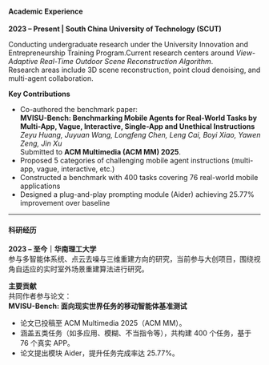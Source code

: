 #### **Academic Experience**  
**2023 – Present | South China University of Technology (SCUT)**

Conducting undergraduate research under the University Innovation and Entrepreneurship Training Program.Current research centers around *View-Adaptive Real-Time Outdoor Scene Reconstruction Algorithm*.  
Research areas include 3D scene reconstruction, point cloud denoising, and multi-agent collaboration.

**Key Contributions**  
- Co-authored the benchmark paper:  
  **MVISU-Bench: Benchmarking Mobile Agents for Real-World Tasks by Multi-App, Vague, Interactive, Single-App and Unethical Instructions**  
  *Zeyu Huang, Juyuan Wang, Longfeng Chen, Leng Cai, Boyi Xiao, Yawen Zeng, Jin Xu*  
  Submitted to **ACM Multimedia (ACM MM) 2025**.
- Proposed 5 categories of challenging mobile agent instructions (multi-app, vague, interactive, etc.)  
- Constructed a benchmark with 400 tasks covering 76 real-world mobile applications  
- Designed a plug-and-play prompting module (Aider) achieving 25.77% improvement over baseline 


---

#### **科研经历**  
**2023 – 至今｜华南理工大学**  
参与多智能体系统、点云去噪与三维重建方向的研究，当前参与大创项目，围绕视角自适应的实时室外场景重建算法进行研究。  

**主要贡献**  
共同作者参与论文：  
**MVISU-Bench: 面向现实世界任务的移动智能体基准测试**  
- 论文已投稿至 ACM Multimedia 2025（ACM MM）。
- 涵盖五类任务（如多应用、模糊、不当指令等），共构建 400 个任务，基于 76 个真实 APP。 
- 论文提出模块 Aider，提升任务完成率达 25.77%。   

